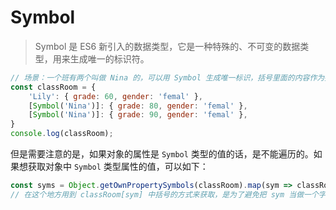 # Symbol
> Symbol 是 ES6 新引入的数据类型，它是一种特殊的、不可变的数据类型，用来生成唯一的标识符。

```js
// 场景：一个班有两个叫做 Nina 的，可以用 Symbol 生成唯一标识，括号里面的内容作为描述
const classRoom = {
    'Lily': { grade: 60, gender: 'femal' },
    [Symbol('Nina')]: { grade: 80, gender: 'femal' },
    [Symbol('Nina')]: { grade: 90, gender: 'femal' },
}
console.log(classRoom);
```

但是需要注意的是，如果对象的属性是 `Symbol` 类型的值的话，是不能遍历的。如果想获取对象中 `Symbol` 类型属性的值，可以如下：
```js
const syms = Object.getOwnPropertySymbols(classRoom).map(sym => classRoom[sym]);
// 在这个地方用到 classRoom[sym] 中括号的方式来获取，是为了避免把 sym 当做一个字符串
```